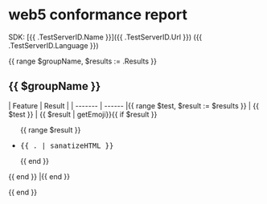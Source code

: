 # web5 conformance report

SDK: [{{ .TestServerID.Name }}]({{ .TestServerID.Url }}) ({{ .TestServerID.Language }})

{{ range $groupName, $results := .Results }}

## {{ $groupName }}

| Feature | Result |
| ------- | ------ |{{ range $test, $result := $results }}
| {{ $test }} | {{ $result | getEmoji}}{{ if $result }} <ul>{{ range $result }}<li><pre>{{ . | sanatizeHTML }}</pre></li>{{ end }}</ul>{{ end }} |{{ end }}

{{ end }}
